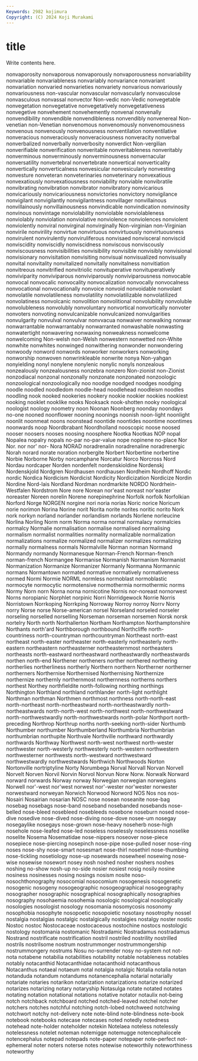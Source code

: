 ```yaml
---
Keywords: 2982 kojimura
Copyright: (C) 2024 Koji Murakami
---
```


# title

Write contents here.



nonvaporosity nonvaporous nonvaporously
nonvaporousness nonvariability nonvariable nonvariableness nonvariably nonvariance nonvariant nonvariation nonvaried nonvarieties
nonvariety nonvarious nonvariously nonvariousness non-vascular nonvascular nonvascularly nonvasculose nonvasculous nonvassal
nonvector Non-vedic non-Vedic nonvegetable nonvegetation nonvegetative nonvegetatively nonvegetativeness nonvegetive nonvehement
nonvehemently nonvenal nonvenally nonvendibility nonvendible nonvendibleness nonvendibly nonvenereal Non-venetian non-Venetian
nonvenomous nonvenomously nonvenomousness nonvenous nonvenously nonvenousness nonventilation nonventilative nonveracious nonveraciously
nonveraciousness nonveracity nonverbal nonverbalized nonverbally nonverbosity nonverdict Non-vergilian nonverifiable nonverification
nonveritable nonveritableness nonveritably nonverminous nonverminously nonverminousness nonvernacular nonversatility nonvertebral nonvertebrate
nonvertical nonverticality nonvertically nonverticalness nonvesicular nonvesicularly nonvesting nonvesture nonveteran nonveterinaries
nonveterinary nonvexatious nonvexatiously nonvexatiousness nonviability nonviable nonvibratile nonvibrating nonvibration nonvibrator
nonvibratory nonvicarious nonvicariously nonvicariousness nonvictories nonvictory nonvigilance nonvigilant nonvigilantly nonvigilantness
nonvillager nonvillainous nonvillainously nonvillainousness nonvindicable nonvindication nonvinosity nonvinous nonvintage nonviolability
nonviolable nonviolableness nonviolably nonviolation nonviolative nonviolence nonviolences nonviolent nonviolently nonviral
nonvirginal nonvirginally Non-virginian non-Virginian nonvirile nonvirility nonvirtue nonvirtuous nonvirtuously nonvirtuousness
nonvirulent nonvirulently nonviruliferous nonvisaed nonvisceral nonviscid nonviscidity nonviscidly nonviscidness nonviscous
nonviscously nonviscousness nonvisibilities nonvisibility nonvisible nonvisibly nonvisional nonvisionary nonvisitation nonvisiting
nonvisual nonvisualized nonvisually nonvital nonvitality nonvitalized nonvitally nonvitalness nonvitiation nonvitreous
nonvitrified nonvitriolic nonvituperative nonvituperatively nonviviparity nonviviparous nonviviparously nonviviparousness nonvocable nonvocal
nonvocalic nonvocality nonvocalization nonvocally nonvocalness nonvocational nonvocationally nonvoice nonvoid nonvoidable
nonvolant nonvolatile nonvolatileness nonvolatility nonvolatilizable nonvolatilized nonvolatiness nonvolcanic nonvolition nonvolitional
nonvolubility nonvoluble nonvolubleness nonvolubly nonvoluntary nonvortical nonvortically nonvoter nonvoters nonvoting
nonvulcanizable nonvulcanized nonvulgarities nonvulgarity nonvulval nonvulvar nonvvacua nonwaiver nonwalking nonwar
nonwarrantable nonwarrantably nonwarranted nonwashable nonwasting nonwatertight nonwavering nonwaxing nonweakness nonwelcome
nonwelcoming Non-welsh non-Welsh nonwestern nonwetted non-White nonwhite nonwhites nonwinged nonwithering
nonwonder nonwondering nonwoody nonword nonwords nonworker nonworkers nonworking nonworship nonwoven
nonwrinkleable nonwrite nonya Non-yahgan nonyielding nonyl nonylene nonylenic nonylic nonyls
nonzealous nonzealously nonzealousness nonzebra nonzero Non-zionist non-Zionist nonzodiacal nonzonal nonzonally
nonzonate nonzonated nonzoologic nonzoological nonzoologically noo noodge noodged noodges noodging
noodle noodled noodledom noodle-head noodlehead noodleism noodles noodling nook nooked
nookeries nookery nookie nookier nookies nookiest nooking nooklet nooklike nooks
Nooksack nook-shotten nooky noological noologist noology noometry noon Noonan Noonberg
noonday noondays no-one nooned noonflower nooning noonings noonish noon-light noonlight
noonlit noonmeat noons noonstead noontide noontides noontime noontimes noonwards noop
Noordbrabant Noordholland nooscopic noose noosed nooser noosers nooses noosing noosphere
Nootka Nootkas NOP nopal Nopalea nopalry nopals no-par no-par-value nope
nopinene no-place Nor Nor. nor nor' nor- Nora NORAD noradrenalin
noradrenaline noradrenergic Norah norard norate noration norbergite Norbert Norbertine norbertine
Norbie Norborne Norby norcamphane Norcatur Norco Norcross Nord Nordau nordcaper
Norden nordenfelt nordenskioldine Nordenskj Nordenskjold Nordgren Nordhausen nordhausen Nordheim Nordhoff
Nordic nordic Nordica Nordicism Nordicist Nordicity Nordicization Nordicize Nordin Nordine
Nord-lais Nordland Nordman nordmarkite NORDO Nordrhein-Westfalen Nordstrom Nore nore Norean
nor'east noreast nor'easter noreaster Noreen norelin Norene norepinephrine Norfolk norfolk
Norfolkian Norford Norge NORGEN norgine nori noria norias Noric norice
Noricum norie norimon Norina Norine norit Norita norite norites noritic
norito Nork nork norkyn norland norlander norlandism norlands Norlene norleucine
Norlina Norling Norm norm Norma norma normal normalacy normalcies normalcy
Normalie normalisation normalise normalised normalising normalism normalist normalities normality normalizable
normalization normalizations normalize normalized normalizer normalizes normalizing normally normalness normals
Normalville Norman norman Normand Normandy normandy Normanesque Norman-French Norman-french norman-french
Normangee Normanise Normanish Normanism Normanist Normanization Normanize Normanizer Normanly Normanna
Normannic normans Normantown normated normative normatively normativeness normed Normi Normie
NORML normless normoblast normoblastic normocyte normocytic normotensive normothermia normothermic norms
Normy Norn norn Norna norna nornicotine Nornis nor-noreast nornorwest Norns
noropianic Norphlet norpinic Norri Norridgewock Norrie Norris Norristown Norrkoping Norrkping
Norroway Norroy norroy Norrv Norry norry Norse norse Norse-american norsel
Norseland norseled norseler norseling norselled norselling Norseman norseman norsemen Norsk
norsk nortelry North north Northallerton Northam Northampton Northamptonshire Northants north'ard
Northborough northbound Northcliffe north-countriness north-countryman northcountryman Northeast north-east northeast north-easter
northeaster north-easterly northeasterly north-eastern northeastern northeasterner northeasternmost northeasters northeasts north-eastward
northeastward northeastwardly northeastwards northen north-end Northener northeners norther northered northering
northerlies northerliness northerly Northern northern Northerner northerner northerners Northernise Northernised
Northernising Northernize northernize northernly northernmost northernness northerns northers northest Northey
northfieldite north-following northing northings Northington Northland northland northlander north-light northlight
Northman northman Northmen northmost northness north-north-east north-northeast north-northeastward north-northeastwardly north-northeastwards
north-north-west north-northwest north-northwestward north-northwestwardly north-northwestwards north-polar Northport north-preceding Northrop Northrup
norths north-seeking north-sider Northumb Northumber northumber Northumberland Northumbria Northumbrian northumbrian
northupite Northvale Northville northward northwardly northwards Northway Northwest north-west northwest
north-wester northwester north-westerly northwesterly north-western northwestern northwesterner northwests north-westward northwestward
northwestwardly northwestwards Northwich Northwoods Norton Nortonville nortriptyline Norty Norumbega Norval
Norvall Norvan Norvell Norvelt Norven Norvil Norvin Norvol Norvun Norw
Norw. Norwalk Norward norward norwards Norway norway Norwegian norwegian norwegians
Norwell nor'-west nor'west norwest nor'-wester nor'wester norwester norwestward norweyan Norwich
Norwood Norword NOS Nos nos nos- Nosairi Nosairian nosarian NOSC
nose nosean noseanite nose-bag nosebag nosebags nose-band noseband nosebanded nosebands
nose-belled nose-bleed nosebleed nosebleeds nosebone noseburn nosed nose-dive nosedive nose-dived
nose-diving nose-dove nosee-um nosegay nosegaylike nosegays nose-grown nose-heavy noseherb nose-high
nosehole nose-leafed nose-led noseless noselessly noselessness noselike noselite Nosema Nosematidae
nose-nippers noseover nose-piece nosepiece nose-piercing nosepinch nose-pipe nose-pulled noser nose-ring
noses nose-shy nose-smart nosesmart nose-thirl nosethirl nose-thumbing nose-tickling nosetiology nose-up
nosewards nosewheel nosewing nose-wise nosewise nosewort nosey nosh noshed nosher
noshers noshes noshing no-show nosh-up no-side nosier nosiest nosig nosily
nosine nosiness nosinesses nosing nosings nosism nosite noso- nosochthonography nosocomial
nosocomium nosogenesis nosogenetic nosogenic nosogeny nosogeographic nosogeographical nosogeography nosographer nosographic
nosographical nosographically nosographies nosography nosohaemia nosohemia nosologic nosological nosologically nosologies
nosologist nosology nosomania nosomycosis nosonomy nosophobia nosophyte nosopoetic nosopoietic nosotaxy
nosotrophy nossel nostalgia nostalgias nostalgic nostalgically nostalgies nostalgy noster nostic
Nostoc nostoc Nostocaceae nostocaceous nostochine nostocs nostologic nostology nostomania nostomanic
Nostradamic Nostradamus nostradamus Nostrand nostrificate nostrification nostril nostriled nostrility nostrilled
nostrils nostrilsome nostrum nostrummonger nostrummongership nostrummongery nostrums Nosu no-surrender nosy
no-system not not- nota notabene notabilia notabilities notability notable notableness
notables notably notacanthid Notacanthidae notacanthoid notacanthous Notacanthus notaeal notaeum notal
notalgia notalgic Notalia notalia notan notanduda notandum notandums notanencephalia notarial
notarially notariate notaries notarikon notarization notarizations notarize notarized notarizes notarizing
notary notaryship Notasulga notate notated notates notating notation notational notations
notative notator notaulix not-being notch notchback notchboard notched notched-leaved notchel
notcher notchers notches notchful notching notch-lobed notchweed notchwing notchwort notchy
not-delivery note note-blind note-blindness note-book notebook notebooks notecase notecases noted
notedly notedness notehead note-holder noteholder notekin Notelaea noteless notelessly notelessness
notelet noteman notemigge notemugge notencephalocele notencephalus notepad notepads note-paper notepaper
note-perfect not-ephemeral noter noters noterse notes notewise noteworthily noteworthiness noteworthy
